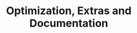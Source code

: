 ---
layout: default
title: Optimization, Extras and Documentation
nav_order: 95
description: "E-TKT"
parent: Process
---